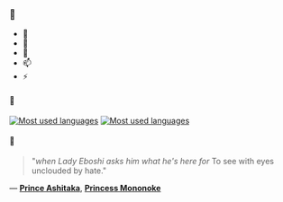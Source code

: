 ### 👋

- 🔭
- 🌱
- 💬
- 📫
- ⚡

#### 🧏

[![Most used languages](https://github-readme-stats-aynah.vercel.app/api/top-langs/?username=aynh&theme=solarized-dark&langs_count=6&layout=compact&hide_title=true)](https://github.com/anuraghazra/github-readme-stats#gh-dark-mode-only)
[![Most used languages](https://github-readme-stats-aynah.vercel.app/api/top-langs/?username=aynh&theme=solarized-light&langs_count=6&layout=compact&hide_title=true)](https://github.com/anuraghazra/github-readme-stats#gh-light-mode-only)

#### 💬

> "*when Lady Eboshi asks him what he's here for* To see with eyes unclouded by hate."

&mdash; [**Prince Ashitaka**](https://myanimelist.net/character.php?q=Prince%20Ashitaka&cat=character), [**Princess Mononoke**](https://myanimelist.net/search/all?q=Princess%20Mononoke&cat=all)
